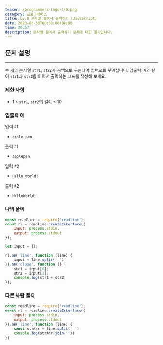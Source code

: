 ```yaml
---
teaser: /programmers-logo-lv0.png
category: 프로그래머스
title: Lv.0 문자열 붙여서 출력하기 (JavaScript)
date: 2023-08-30T00:00:00+00:00
time: 20:57
description: 문자열 붙여서 출력하기 문제에 대한 풀이입니다.
---
```


## 문제 설명

---

두 개의 문자열 `str1`, `str2`가 공백으로 구분되어 입력으로 주어집니다.
입출력 예와 같이 `str1`과 `str2`을 이어서 출력하는 코드를 작성해 보세요.

### 제한 사항

- 1 ≤ `str1`, `str2`의 길이 ≤ 10

### 입출력 예

입력 #1

- `apple pen`

출력 #1

- `applepen`

입력 #2

- `Hello World!`

출력 #2

- `HelloWorld!`

### 나의 풀이

```javaScript
const readline = require('readline');
const rl = readline.createInterface({
    input: process.stdin,
    output: process.stdout
});

let input = [];

rl.on('line', function (line) {
    input = line.split(' ');
}).on('close', function () {
    str1 = input[0];
    str2 = input[1];
    console.log(str1 + str2)
});
```

### 다른 사람 풀이

```javaScript
const readline = require('readline');
const rl = readline.createInterface({
    input: process.stdin,
    output: process.stdout
}).on('line', function (line) {
    const strArr = line.split(' ')
    console.log(strArr.join(''))
})
```
